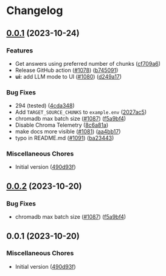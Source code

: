 # Changelog

## [0.0.1](https://github.com/OmnipotentAI/privateGPT/compare/v0.0.2...v0.0.1) (2023-10-24)


### Features

* Get answers using preferred number of chunks ([cf709a6](https://github.com/OmnipotentAI/privateGPT/commit/cf709a6b7a951fc333ef5a089b24179ca660469b))
* Release GitHub action ([#1078](https://github.com/OmnipotentAI/privateGPT/issues/1078)) ([b745091](https://github.com/OmnipotentAI/privateGPT/commit/b7450911b25b0b70528fd4b620cffb90766e3448))
* **ui:** add LLM mode to UI ([#1080](https://github.com/OmnipotentAI/privateGPT/issues/1080)) ([d249a17](https://github.com/OmnipotentAI/privateGPT/commit/d249a17c330abd122e4988d35d94bcc2df980700))


### Bug Fixes

* 294 (tested) ([4cda348](https://github.com/OmnipotentAI/privateGPT/commit/4cda348cf87f56ff237e376b03732b1b47a99215))
* Add `TARGET_SOURCE_CHUNKS` to `example.env` ([2027ac5](https://github.com/OmnipotentAI/privateGPT/commit/2027ac563b6606199563632191b65f5105af8ebe))
* chromadb max batch size ([#1087](https://github.com/OmnipotentAI/privateGPT/issues/1087)) ([f5a9bf4](https://github.com/OmnipotentAI/privateGPT/commit/f5a9bf4e374b2d4c76438cf8a97cccf222ec8e6f))
* Disable Chroma Telemetry ([8c6a81a](https://github.com/OmnipotentAI/privateGPT/commit/8c6a81a07fc9c800d53f62a33f5ae3b5247a22a6))
* make docs more visible ([#1081](https://github.com/OmnipotentAI/privateGPT/issues/1081)) ([aa4bb17](https://github.com/OmnipotentAI/privateGPT/commit/aa4bb17a2e6a797b450fa11a45e0b0528b8efecf))
* typo in README.md ([#1091](https://github.com/OmnipotentAI/privateGPT/issues/1091)) ([ba23443](https://github.com/OmnipotentAI/privateGPT/commit/ba23443a70d323cd4f9a242b33fd9dce1bacd2db))


### Miscellaneous Chores

* Initial version ([490d93f](https://github.com/OmnipotentAI/privateGPT/commit/490d93fdc1977443c92f6c42e57a1c585aa59430))

## [0.0.2](https://github.com/imartinez/privateGPT/compare/v0.0.1...v0.0.2) (2023-10-20)


### Bug Fixes

* chromadb max batch size ([#1087](https://github.com/imartinez/privateGPT/issues/1087)) ([f5a9bf4](https://github.com/imartinez/privateGPT/commit/f5a9bf4e374b2d4c76438cf8a97cccf222ec8e6f))

## 0.0.1 (2023-10-20)

### Miscellaneous Chores

* Initial version ([490d93f](https://github.com/imartinez/privateGPT/commit/490d93fdc1977443c92f6c42e57a1c585aa59430))

